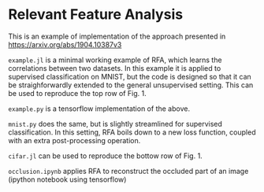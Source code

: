 # Relevant Feature Analysis

This is an example of implementation of the approach presented in https://arxiv.org/abs/1904.10387v3

`example.jl` is a minimal working example of RFA, which learns the correlations between two datasets. In this example it is applied to supervised classification on MNIST, but the code is designed so that it can be straighforwardly extended to the general unsupervised setting. This can be used to reproduce the top row of Fig. 1.

`example.py` is a tensorflow implementation of the above.

`mnist.py` does the same, but is slightly streamlined for supervised classification. In this setting, RFA boils down to a new loss function, coupled with an extra post-processing operation.

`cifar.jl` can be used to reproduce the bottow row of Fig. 1.

`occlusion.ipynb` applies RFA to reconstruct the occluded part of an image (ipython notebook using tensorflow)
